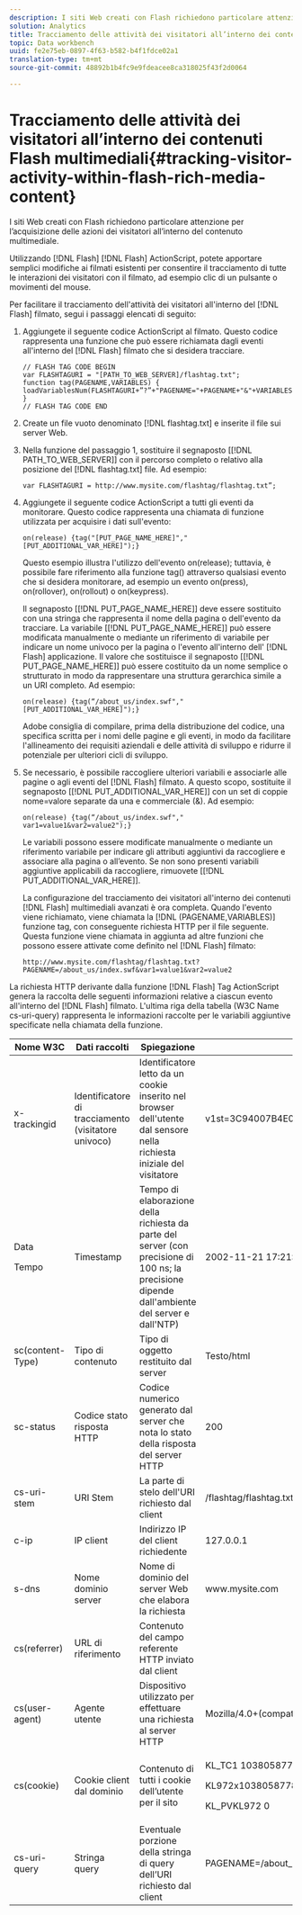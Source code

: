 ```yaml
---
description: I siti Web creati con Flash richiedono particolare attenzione per l’acquisizione delle azioni dei visitatori all’interno del contenuto multimediale.
solution: Analytics
title: Tracciamento delle attività dei visitatori all’interno dei contenuti Flash multimediali
topic: Data workbench
uuid: fe2e75eb-0897-4f63-b582-b4f1fdce02a1
translation-type: tm+mt
source-git-commit: 48892b1b4fc9e9fdeacee8ca318025f43f2d0064

---
```



# Tracciamento delle attività dei visitatori all’interno dei contenuti Flash multimediali{#tracking-visitor-activity-within-flash-rich-media-content}

I siti Web creati con Flash richiedono particolare attenzione per l’acquisizione delle azioni dei visitatori all’interno del contenuto multimediale.

Utilizzando [!DNL Flash] [!DNL Flash] ActionScript, potete apportare semplici modifiche ai filmati esistenti per consentire il tracciamento di tutte le interazioni dei visitatori con il filmato, ad esempio clic di un pulsante o movimenti del mouse.

Per facilitare il tracciamento dell&#39;attività dei visitatori all&#39;interno del [!DNL Flash] filmato, segui i passaggi elencati di seguito:

1. Aggiungete il seguente codice ActionScript al filmato. Questo codice rappresenta una funzione che può essere richiamata dagli eventi all&#39;interno del [!DNL Flash] filmato che si desidera tracciare.

   ```
   // FLASH TAG CODE BEGIN 
   var FLASHTAGURI = "[PATH_TO_WEB_SERVER]/flashtag.txt"; 
   function tag(PAGENAME,VARIABLES) { 
   loadVariablesNum(FLASHTAGURI+”?”+"PAGENAME="+PAGENAME+"&"+VARIABLES,0); 
   } 
   // FLASH TAG CODE END
   ```

1. Create un file vuoto denominato [!DNL flashtag.txt] e inserite il file sui server Web.
1. Nella funzione del passaggio 1, sostituire il segnaposto \[[!DNL PATH_TO_WEB_SERVER]\] con il percorso completo o relativo alla posizione del [!DNL flashtag.txt] file. Ad esempio:

   ```
   var FLASHTAGURI = http://www.mysite.com/flashtag/flashtag.txt”;
   ```

1. Aggiungete il seguente codice ActionScript a tutti gli eventi da monitorare. Questo codice rappresenta una chiamata di funzione utilizzata per acquisire i dati sull&#39;evento:

   ```
   on(release) {tag("[PUT_PAGE_NAME_HERE]","[PUT_ADDITIONAL_VAR_HERE]");}
   ```

   Questo esempio illustra l&#39;utilizzo dell&#39;evento on(release); tuttavia, è possibile fare riferimento alla funzione tag() attraverso qualsiasi evento che si desidera monitorare, ad esempio un evento on(press), on(rollover), on(rollout) o on(keypress).

   Il segnaposto \[[!DNL PUT_PAGE_NAME_HERE]\] deve essere sostituito con una stringa che rappresenta il nome della pagina o dell&#39;evento da tracciare. La variabile \[[!DNL PUT_PAGE_NAME_HERE]\] può essere modificata manualmente o mediante un riferimento di variabile per indicare un nome univoco per la pagina o l&#39;evento all&#39;interno dell&#39; [!DNL Flash] applicazione. Il valore che sostituisce il segnaposto \[[!DNL PUT_PAGE_NAME_HERE]\] può essere costituito da un nome semplice o strutturato in modo da rappresentare una struttura gerarchica simile a un URI completo. Ad esempio:

   ```
   on(release) {tag(“/about_us/index.swf","[PUT_ADDITIONAL_VAR_HERE]");}
   ```

   Adobe consiglia di compilare, prima della distribuzione del codice, una specifica scritta per i nomi delle pagine e gli eventi, in modo da facilitare l&#39;allineamento dei requisiti aziendali e delle attività di sviluppo e ridurre il potenziale per ulteriori cicli di sviluppo.

1. Se necessario, è possibile raccogliere ulteriori variabili e associarle alle pagine o agli eventi del [!DNL Flash] filmato. A questo scopo, sostituite il segnaposto \[[!DNL PUT_ADDITIONAL_VAR_HERE]\] con un set di coppie nome=valore separate da una e commerciale (&amp;). Ad esempio:

   ```
   on(release) {tag(“/about_us/index.swf"," var1=value1&var2=value2");}
   ```

   Le variabili possono essere modificate manualmente o mediante un riferimento variabile per indicare gli attributi aggiuntivi da raccogliere e associare alla pagina o all’evento. Se non sono presenti variabili aggiuntive applicabili da raccogliere, rimuovete \[[!DNL PUT_ADDITIONAL_VAR_HERE]\].

   La configurazione del tracciamento dei visitatori all&#39;interno dei contenuti [!DNL Flash] multimediali avanzati è ora completa. Quando l&#39;evento viene richiamato, viene chiamata la [!DNL (PAGENAME,VARIABLES)] funzione tag, con conseguente richiesta HTTP per il file seguente. Questa funzione viene chiamata in aggiunta ad altre funzioni che possono essere attivate come definito nel [!DNL Flash] filmato:

   ```
   http://www.mysite.com/flashtag/flashtag.txt?PAGENAME=/about_us/index.swf&var1=value1&var2=value2
   ```

La richiesta HTTP derivante dalla funzione [!DNL Flash] Tag ActionScript genera la raccolta delle seguenti informazioni relative a ciascun evento all&#39;interno del [!DNL Flash] filmato. L&#39;ultima riga della tabella (W3C Name cs-uri-query) rappresenta le informazioni raccolte per le variabili aggiuntive specificate nella chiamata della funzione.

<table id="table_A7ED9D38F36B4405947B2F48EA94D3C4"> 
 <thead> 
  <tr> 
   <th colname="col1" class="entry"> Nome W3C </th> 
   <th colname="col2" class="entry"> Dati raccolti </th> 
   <th colname="col3" class="entry"> Spiegazione </th> 
   <th colname="col4" class="entry"> Esempio </th> 
  </tr> 
 </thead>
 <tbody> 
  <tr> 
   <td colname="col1"> x-trackingid </td> 
   <td colname="col2"> Identificatore di tracciamento (visitatore univoco) </td> 
   <td colname="col3"> Identificatore letto da un cookie inserito nel browser dell'utente dal <span class="wintitle"> sensore </span> nella richiesta iniziale del visitatore </td> 
   <td colname="col4"> v1st=3C94007B4E01F9C2 </td> 
  </tr> 
  <tr> 
   <td colname="col1"> <p>Data </p> <p>Tempo </p> </td> 
   <td colname="col2"> Timestamp </td> 
   <td colname="col3"> Tempo di elaborazione della richiesta da parte del server (con precisione di 100 ns; la precisione dipende dall'ambiente del server e dall'NTP) </td> 
   <td colname="col4"> 2002-11-21 17:21:45.123 </td> 
  </tr> 
  <tr> 
   <td colname="col1"> sc(content-Type) </td> 
   <td colname="col2"> Tipo di contenuto </td> 
   <td colname="col3"> Tipo di oggetto restituito dal server </td> 
   <td colname="col4"> Testo/html </td> 
  </tr> 
  <tr> 
   <td colname="col1"> sc-status </td> 
   <td colname="col2"> Codice stato risposta HTTP </td> 
   <td colname="col3"> Codice numerico generato dal server che nota lo stato della risposta del server HTTP </td> 
   <td colname="col4"> 200 </td> 
  </tr> 
  <tr> 
   <td colname="col1"> cs-uri-stem </td> 
   <td colname="col2"> URI Stem </td> 
   <td colname="col3"> La parte di stelo dell'URI richiesto dal client </td> 
   <td colname="col4"> /flashtag/flashtag.txt </td> 
  </tr> 
  <tr> 
   <td colname="col1"> c-ip </td> 
   <td colname="col2"> IP client </td> 
   <td colname="col3"> Indirizzo IP del client richiedente </td> 
   <td colname="col4"> 127.0.0.1 </td> 
  </tr> 
  <tr> 
   <td colname="col1"> s-dns </td> 
   <td colname="col2"> Nome dominio server </td> 
   <td colname="col3"> Nome di dominio del server Web che elabora la richiesta </td> 
   <td colname="col4"> www.mysite.com </td> 
  </tr> 
  <tr> 
   <td colname="col1"> cs(referrer) </td> 
   <td colname="col2"> URL di riferimento </td> 
   <td colname="col3"> Contenuto del campo referente HTTP inviato dal client </td> 
   <td colname="col4"></td> 
  </tr> 
  <tr> 
   <td colname="col1"> cs(user-agent) </td> 
   <td colname="col2"> Agente utente </td> 
   <td colname="col3"> Dispositivo utilizzato per effettuare una richiesta al server HTTP </td> 
   <td colname="col4"> Mozilla/4.0+(compatibile;+MSIE+6.0; +Windows+NT+5.1) </td> 
  </tr> 
  <tr> 
   <td colname="col1"> cs(cookie) </td> 
   <td colname="col2"> Cookie client dal dominio </td> 
   <td colname="col3"> Contenuto di tutti i cookie dell’utente per il sito </td> 
   <td colname="col4"> <p>KL_TC1 1038058778312 </p> <p>KL972x1038058778312282052 </p> <p>KL_PVKL972 0 </p> </td> 
  </tr> 
  <tr> 
   <td colname="col1"> cs-uri-query </td> 
   <td colname="col2"> Stringa query </td> 
   <td colname="col3"> Eventuale porzione della stringa di query dell’URI richiesto dal client </td> 
   <td colname="col4"> PAGENAME=/about_us/index.swf&amp;var1=value1&amp;var2=value2 </td> 
  </tr> 
 </tbody> 
</table>

